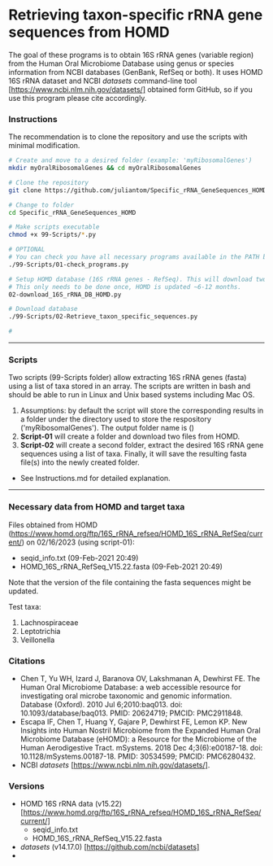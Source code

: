 # Retrieving taxon-specific rRNA gene sequences from HOMD
The goal of these programs is to obtain 16S rRNA genes (variable region) from the Human Oral Microbiome Database using genus or species information from NCBI databases (GenBank, RefSeq or both). It uses HOMD 16S rRNA dataset and NCBI *datasets* command-line tool [https://www.ncbi.nlm.nih.gov/datasets/] obtained form GitHub, so if you use this program please cite accordingly.<br>

### Instructions
The recommendation is to clone the repository and use the scripts with minimal modification.
```bash
# Create and move to a desired folder (example: 'myRibosomalGenes')
mkdir myOralRibosomalGenes && cd myOralRibosomalGenes

# Clone the repository
git clone https://github.com/juliantom/Specific_rRNA_GeneSequences_HOMD.git

# Change to folder 
cd Specific_rRNA_GeneSequences_HOMD

# Make scripts executable
chmod +x 99-Scripts/*.py

# OPTIONAL
# You can check you have all necessary programs available in the PATH by running the script below
./99-Scripts/01-check_programs.py

# Setup HOMD database (16S rRNA genes - RefSeq). This will download two files from the HOMD website (seqid and fasta file).
# This only needs to be done once, HOMD is updated ~6-12 months.
02-download_16S_rRNA_DB_HOMD.py

# Download database 
./99-Scripts/02-Retrieve_taxon_specific_sequences.py

# 

```
---
### Scripts
Two scripts (99-Scripts folder) allow extracting 16S rRNA genes (fasta) using a list of taxa stored in an array. The scripts are written in bash and should be able to run in Linux and Unix based systems including Mac OS.
1. Assumptions: by default the script will store the corresponding results in a folder under the directory used to store the respository ('myRibosomalGenes'). The output folder name is ()
2. **Script-01** will create a folder and download two files from HOMD.
3. **Script-02** will create a second folder, extract the desired 16S rRNA gene sequences using a list of taxa. Finally, it will save the resulting fasta file(s) into the newly created folder.<br>
- See Instructions.md for detailed explanation.<br>
---
### Necessary data from HOMD and target taxa
Files obtained from HOMD (https://www.homd.org/ftp/16S_rRNA_refseq/HOMD_16S_rRNA_RefSeq/current/) on 02/16/2023 (using script-01):
- seqid_info.txt (09-Feb-2021 20:49)
- HOMD_16S_rRNA_RefSeq_V15.22.fasta (09-Feb-2021 20:49)<br>

Note that the version of the file containing the fasta sequences might be updated.

Test taxa:<br>
1. Lachnospiraceae
2. Leptotrichia
3. Veillonella<br>

### Citations
* Chen T, Yu WH, Izard J, Baranova OV, Lakshmanan A, Dewhirst FE. The Human Oral Microbiome Database: a web accessible resource for investigating oral microbe taxonomic and genomic information. Database (Oxford). 2010 Jul 6;2010:baq013. doi: 10.1093/database/baq013. PMID: 20624719; PMCID: PMC2911848.
* Escapa IF, Chen T, Huang Y, Gajare P, Dewhirst FE, Lemon KP. New Insights into Human Nostril Microbiome from the Expanded Human Oral Microbiome Database (eHOMD): a Resource for the Microbiome of the Human Aerodigestive Tract. mSystems. 2018 Dec 4;3(6):e00187-18. doi: 10.1128/mSystems.00187-18. PMID: 30534599; PMCID: PMC6280432.
* NCBI *datasets* [https://www.ncbi.nlm.nih.gov/datasets/].

### Versions
* HOMD 16S rRNA data (v15.22) [https://www.homd.org/ftp/16S_rRNA_refseq/HOMD_16S_rRNA_RefSeq/current/]
    * seqid_info.txt
    * HOMD_16S_rRNA_RefSeq_V15.22.fasta
* *datasets* (v14.17.0) [https://github.com/ncbi/datasets]
* 